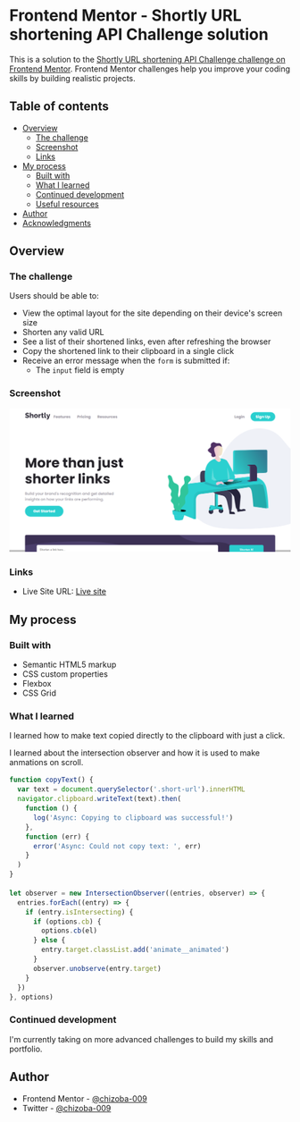 # Frontend Mentor - Shortly URL shortening API Challenge solution

This is a solution to the [Shortly URL shortening API Challenge challenge on Frontend Mentor](https://www.frontendmentor.io/challenges/url-shortening-api-landing-page-2ce3ob-G). Frontend Mentor challenges help you improve your coding skills by building realistic projects.

## Table of contents

- [Overview](#overview)
  - [The challenge](#the-challenge)
  - [Screenshot](#screenshot)
  - [Links](#links)
- [My process](#my-process)
  - [Built with](#built-with)
  - [What I learned](#what-i-learned)
  - [Continued development](#continued-development)
  - [Useful resources](#useful-resources)
- [Author](#author)
- [Acknowledgments](#acknowledgments)

## Overview

### The challenge

Users should be able to:

- View the optimal layout for the site depending on their device's screen size
- Shorten any valid URL
- See a list of their shortened links, even after refreshing the browser
- Copy the shortened link to their clipboard in a single click
- Receive an error message when the `form` is submitted if:
  - The `input` field is empty

### Screenshot

![](<./images/Shortly-URL-shortening-API-Challenge%20(1).png>)

### Links

- Live Site URL: [Live site](https://url-shortener-by-xoba.netlify.app/)

## My process

### Built with

- Semantic HTML5 markup
- CSS custom properties
- Flexbox
- CSS Grid

### What I learned

I learned how to make text copied directly to the clipboard with just a click.

I learned about the intersection observer and how it is used to make anmations on scroll.

```js
function copyText() {
  var text = document.querySelector('.short-url').innerHTML
  navigator.clipboard.writeText(text).then(
    function () {
      log('Async: Copying to clipboard was successful!')
    },
    function (err) {
      error('Async: Could not copy text: ', err)
    }
  )
}

let observer = new IntersectionObserver((entries, observer) => {
  entries.forEach((entry) => {
    if (entry.isIntersecting) {
      if (options.cb) {
        options.cb(el)
      } else {
        entry.target.classList.add('animate__animated')
      }
      observer.unobserve(entry.target)
    }
  })
}, options)
```

### Continued development

I'm currently taking on more advanced challenges to build my skills and portfolio.

## Author

- Frontend Mentor - [@chizoba-009](https://www.frontendmentor.io/profile/chizoba-009)
- Twitter - [@chizoba-009](https://www.twitter.com/xoba_codes)
